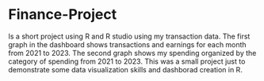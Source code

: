 # Finance-Project
Is a short project using R and R studio using my transaction data. The first graph in the dashboard shows transactions and earnings for each month from 2021 to 2023. The second graph shows my spending organized by the category of spending from 2021 to 2023. This was a small project just to demonstrate some data visualization skills and dashborad creation in R.
